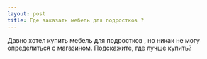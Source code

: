 ```yaml
---
layout: post 
title: Где заказать мебель для подростков ? 
--- 
```

Давно хотел купить мебель для подростков , но никак не могу определиться с магазином. Подскажите, где лучше купить?